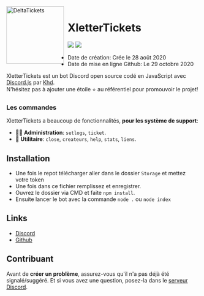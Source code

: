 <img width="150" height="150" align="left" style="float: left; margin: 0 10px 0 0;" alt="DeltaTickets" src="https://images-ext-2.discordapp.net/external/9KwXJOGglBNJZI23sp6rUpf0Q2995ogX-XGIpcvuPTA/https/cdn.discordapp.com/avatars/758056844240617502/a4f8733d76152865c78e1f7c60f3c03a.webp">  

# XletterTickets

[![](https://img.shields.io/discord/761541041152983050.svg?logo=discord&colorB=7289DA)](https://discord.gg/yukihira)
[![](https://img.shields.io/badge/discord.js-v12.0.0--dev-blue.svg?logo=npm)](https://github.com/discordjs)


* Date de création: Crée le 28 août 2020
* Date de mise en ligne Github: Le 29 octobre 2020

XletterTickets est un bot Discord open source codé en JavaScript avec [Discord.js](https://discord.js.org) par [Khd](https://github.com/KhdDev).  
N'hésitez pas à ajouter une étoile ⭐ au référentiel pour promouvoir le projet!

### Les commandes

XletterTickets a beaucoup de fonctionnalités, **pour les système de support**:

*   👩‍💼 **Administration**: `setlogs`, `ticket`. 
*   📔 **Utilitaire**: `close`, `createurs`, `help`, `stats`, `liens`.

## Installation

* Une fois le repot télécharger aller dans le dossier `Storage` et mettez votre token
* Une fois dans ce fichier remplissez et enregistrer.
* Ouvrez le dossier via CMD et faite `npm install`.
* Ensuite lancer le bot avec la commande `node .` ou `node index`

## Links

*   [Discord](https://discord.gg/yukihira)
*   [Github](https://github.com/KhdDev)

## Contribuant

Avant de **créer un problème**, assurez-vous qu'il n'a pas déjà été signalé/suggéré.
Et si vous avez une question, posez-la dans le [serveur Discord](https://discord.gg/yukihira).
